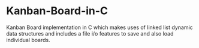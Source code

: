 # Kanban-Board-in-C
Kanban Board implementation in C which makes uses of linked list dynamic data structures and includes a file i/o features to save and also load individual boards.
